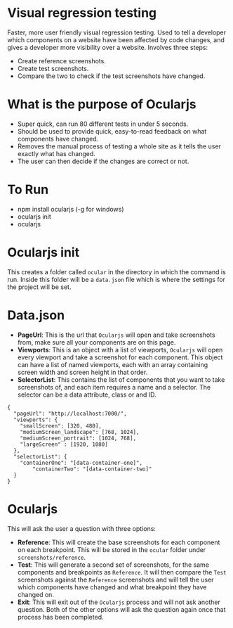 
# Visual regression testing

Faster, more user friendly visual regression testing. Used to tell a developer which components on a website have been affected by code changes, and gives a developer more visibility over a website. Involves three steps:

* Create reference screenshots.
* Create test screenshots.
* Compare the two to check if the test screenshots have changed.

# What is the purpose of Ocularjs

* Super quick, can run 80 different tests in under 5 seconds.
* Should be used to provide quick, easy-to-read feedback on what components have changed.
* Removes the manual process of testing a whole site as it tells the user exactly what has changed.
* The user can then decide if the changes are correct or not.

# To Run

* npm install ocularjs (-g for windows)
* ocularjs init
* ocularjs

# Ocularjs init

This creates a folder called `ocular` in the directory in which the command is run. Inside this folder will be a `data.json` file which is where the settings for the project will be set.

# Data.json

* **PageUrl**: This is the url that `Ocularjs` will open and take screenshots from, make sure all your components are on this page.
* **Viewports**: This is an object with a list of viewports, `Ocularjs` will open every viewport and take a screenshot for each component. This object can have a list of named viewports, each with an array containing screen width and screen height in that order.
* **SelectorList**: This contains the list of components that you want to take screenshots of, and each item requires a name and a selector. The selector can be a data attribute, class or and ID.

```
{
  "pageUrl": "http://localhost:7000/",
  "viewports": {
    "smallScreen": [320, 480],
    "mediumScreen_landscape": [768, 1024],
    "mediumScreen_portrait": [1024, 768],
    "largeScreen" : [1920, 1080]
  },
  "selectorList": {
    "containerOne": "[data-container-one]",
		"containerTwo": "[data-container-two]"
  }
}
```

# Ocularjs

This will ask the user a question with three options:

* **Reference**: This will create the base screenshots for each component on each breakpoint. This will be stored in the `ocular` folder under `screenshots/reference`.
* **Test**: This will generate a second set of screenshots, for the same components and breakpoints as `Reference`. It will then compare the `Test` screenshots against the `Reference` screenshots and will tell the user which components have changed and what breakpoint they have changed on.
* **Exit**: This will exit out of the `Ocularjs` process and will not ask another question. Both of the other options will ask the question again once that process has been completed.
